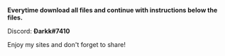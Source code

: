 **Everytime download all files and continue with instructions below the files.**

Discord: **Đarkk#7410**

Enjoy my sites and don't forget to share!
